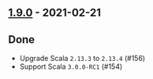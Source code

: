 ## [1.9.0](https://github.com/Kevin-Lee/logger-f/issues?utf8=%E2%9C%93&q=is%3Aissue+is%3Aclosed+milestone%3A%22milestone15%22) - 2021-02-21

## Done
* Upgrade Scala `2.13.3` to `2.13.4` (#156)
* Support Scala `3.0.0-RC1` (#154)
